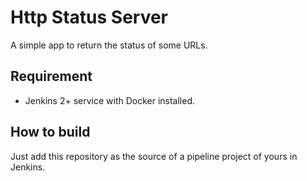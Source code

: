 # Http Status Server

A simple app to return the status of some URLs.

## Requirement

* Jenkins 2+ service with Docker installed.

## How to build

Just add this repository as the source of a pipeline project of yours in Jenkins.
